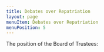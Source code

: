 ```yaml
---
title: Debates over Repatriation
layout: page
menuItem: Debates over Repatriation
menuPosition: 5
---
```


The position of the Board of Trustees:

